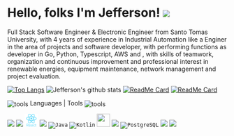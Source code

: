 # Hello, folks  I'm Jefferson! <img src="https://raw.githubusercontent.com/MartinHeinz/MartinHeinz/master/wave.gif" width="30px">

Full Stack Software Engineer & Electronic Engineer from Santo Tomas University, with 4 years of experience in Industrial Automation like a Enginer in the area of projects and software developer, with performing functions as developer in Go, Python, Typescript, AWS and , with skills of teamwork, organization and continuous improvement and professional interest in renewable energies, equipment maintenance, network management and project evaluation.

[![Top Langs](https://github-readme-stats.vercel.app/api/top-langs/?username=jeffleon&layout=compact&show_icons=true&theme=tokyonight)](https://github.com/jeffleon/github-readme-stats)
![Jefferson's github stats](https://github-readme-stats.vercel.app/api?username=jeffleon&show_icons=true&theme=tokyonight)
[![ReadMe Card](https://github-readme-stats.vercel.app/api/pin/?username=jeffleon&repo=Oauth_&show_icons=true&theme=tokyonight)](https://github.com/jeffleon/Oauth_)
[![ReadMe Card](https://github-readme-stats.vercel.app/api/pin/?username=jeffleon&repo=grpc&show_icons=true&theme=tokyonight)](https://github.com/jeffleon/grpc)


<img width="30" alt="tools" src="https://camo.githubusercontent.com/beb64ff21c883e318e4f5db5231c2ba4175705bea1c9249e82a41ab375db4f75/68747470733a2f2f6d65646961322e67697068792e636f6d2f6d656469612f51737347456d706b79454f684243623765312f67697068792e6769663f6369643d656366303565343761306e336769316266716e74716d6f62386739616964316f796a327772336473336d67373030626c267269643d67697068792e676966"  align="center"/> Languages | Tools <img width="30" alt="tools" src="https://camo.githubusercontent.com/beb64ff21c883e318e4f5db5231c2ba4175705bea1c9249e82a41ab375db4f75/68747470733a2f2f6d65646961322e67697068792e636f6d2f6d656469612f51737347456d706b79454f684243623765312f67697068792e6769663f6369643d656366303565343761306e336769316266716e74716d6f62386739616964316f796a327772336473336d67373030626c267269643d67697068792e676966"  align="center"/>
 </h4>
 
<code><img src="https://cdn.jsdelivr.net/gh/devicons/devicon/icons/javascript/javascript-original.svg" width="30"/></code>
<code><img src="imgs/cplusplus.png" width="30"/></code>
<code><img src="https://raw.githubusercontent.com/devicons/devicon/master/icons/react/react-original-wordmark.svg" width="30" height="30"/></code>
<code><img src="https://cdn.jsdelivr.net/gh/devicons/devicon/icons/python/python-original.svg" width="30"/></code>
<code><img src="https://raw.githubusercontent.com/danielcranney/readme-generator/main/public/icons/skills/java-colored.svg" width="30" height="30" alt="Java" /></code>
<code><img src="https://raw.githubusercontent.com/danielcranney/readme-generator/main/public/icons/skills/kotlin-colored.svg" width="30" height="30" alt="Kotlin" /></code>
<code><img src="imgs/php.png" width="30" height="30"/></code>
<code><img src="imgs/mysql.png" width="30"/></code>
<code><img src="https://raw.githubusercontent.com/danielcranney/readme-generator/main/public/icons/skills/postgresql-colored.svg" width="30" height="30" alt="PostgreSQL" /></code>
<code><img src="imgs/arduino.png" width="30" heigjt="30"/></code>
<code><img src="imgs/kali.jpeg" width="30"/></code>

<!--
**jeffleon/jeffleon** is a ✨ _special_ ✨ repository because its `README.md` (this file) appears on your GitHub profile.

Here are some ideas to get you started:

- 🔭 I’m currently working on ...
- 🌱 I’m currently learning ...
- 👯 I’m looking to collaborate on ...
- 🤔 I’m looking for help with ...
- 💬 Ask me about ...
- 📫 How to reach me: ...
- 😄 Pronouns: ...
- ⚡ Fun fact: ...
-->
